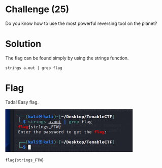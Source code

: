 # Challenge (25)
Do you know how to use the most powerful reversing tool on the planet?

# Solution
The flag can be found simply by using the strings function.

```
strings a.out | grep flag
```

# Flag
Tada! Easy flag.

![strings](./strings_FTW.PNG)

```
flag{str1ngs_FTW}
```
